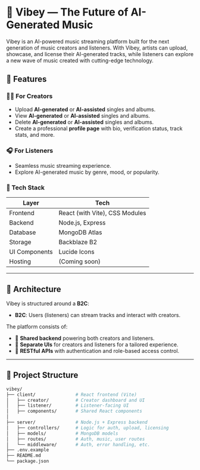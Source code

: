 # 🎵 Vibey — The Future of AI-Generated Music

Vibey is an AI-powered music streaming platform built for the next generation of music creators and listeners. With Vibey, artists can upload, showcase, and license their AI-generated tracks, while listeners can explore a new wave of music created with cutting-edge technology.

## 🚀 Features

### 🧑‍🎤 For Creators
- Upload **AI-generated** or **AI-assisted** singles and albums.
- View **AI-generated** or **AI-assisted** singles and albums.
- Delete **AI-generated** or **AI-assisted** singles and albums.
- Create a professional **profile page** with bio, verification status, track stats, and more.


### 🎧 For Listeners
- Seamless music streaming experience.
- Explore AI-generated music by genre, mood, or popularity.



### 💾 Tech Stack

| Layer          | Tech                             |
|----------------|----------------------------------|
| Frontend       | React (with Vite), CSS Modules   |
| Backend        | Node.js, Express                 |
| Database       | MongoDB Atlas                    |
| Storage        | Backblaze B2                     |
| UI Components  | Lucide Icons                     |
| Hosting        | (Coming soon)                    |

---

## 🧠 Architecture

Vibey is structured around a **B2C**:

- **B2C**: Users (listeners) can stream tracks and interact with creators.

The platform consists of:

- 🔹 **Shared backend** powering both creators and listeners.
- 🔹 **Separate UIs** for creators and listeners for a tailored experience.
- 🔹 **RESTful APIs** with authentication and role-based access control.

---

## 📂 Project Structure

```bash
vibey/
├── client/               # React frontend (Vite)
│   ├── creator/          # Creator dashboard and UI
│   ├── listener/         # Listener-facing UI
│   ├── components/       # Shared React components
│            
├── server/               # Node.js + Express backend
│   ├── controllers/      # Logic for auth, upload, licensing
│   ├── models/           # MongoDB models
│   ├── routes/           # Auth, music, user routes
│   └── middleware/       # Auth, error handling, etc.
├── .env.example
├── README.md
└── package.json
